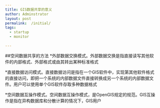 ```yaml
---
title: GIS数据共享的意义
author: Adminstrator
layout: post
permalink:  /initial/
tags:
  - startup
  - monitor
  
---
```



##空间数据共享的方法
*外部数据交换模式。外部数据交换是指直接读写其他软件的内部格式、外部格式或由其转出某种标准格式

*直接数据访问模式。直接数据访问是指在一个GIS软件中，实现第其他软件格式的直接访问，即把一个系统的内部数据文件直接转换成另一个系统的内部数据文件。用户可以使用单个GIS软件存取多种数据格式

*空间数据互操作模式。空间数据互操作模式，是OpenGIS规定的规范。GIS互操作是指在异构数据库和分散计算的情况下，GIS用户


